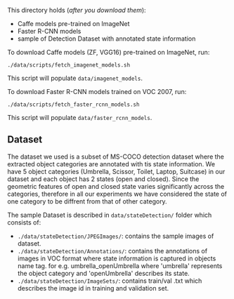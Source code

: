 This directory holds (*after you download them*):
- Caffe models pre-trained on ImageNet
- Faster R-CNN models
- sample of Detection Dataset with annotated state information

To download Caffe models (ZF, VGG16) pre-trained on ImageNet, run:

```
./data/scripts/fetch_imagenet_models.sh
```

This script will populate `data/imagenet_models`.

To download Faster R-CNN models trained on VOC 2007, run:

```
./data/scripts/fetch_faster_rcnn_models.sh
```
This script will populate `data/faster_rcnn_models`.

## Dataset

The dataset we used is a subset of MS-COCO detection dataset where the extracted object categories are annotated with tis state information.
We have 5 object categories (Umbrella, Scissor, Toilet, Laptop, Suitcase) in our dataset and each object has 2 states (open and closed).
Since the geometric features of open and closed state varies significantly across the categories, therefore in all our experiments we have
considered the state of one category to be diffrent from that of other category.

The sample Dataset is described in `data/stateDetection/` folder which consists of:
- `./data/stateDetection/JPEGImages/`: contains the sample images of dataset.
- `./data/stateDetection/Annotations/`: contains the annotations of images in VOC format where state information
	is captured in objects name tag. for e.g. <name>umbrella_openUmbrella</name> where 'umbrella' represents the object category
	and 'openUmbrella' describes its state.
- `./data/stateDetection/ImageSets/`: contains train/val .txt which describes the image id in training and validation set.
